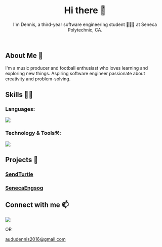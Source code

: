 <h1 align="center">Hi there 👋</h1> 
<p align="center">
  I'm Dennis, a third-year software engineering student 👨🏾‍💻 at Seneca Polytechnic, CA. 
</p>

<br>
<h2 align="left">About Me 💬</h2>
<div align="left">
I'm a music producer and football enthusiast who loves learning and exploring new things. 
Aspiring software engineer passionate about creativity and problem-solving.
  
</div>

<h2 align="left">Skills 🤹🏾</h2>
<div align="left">
    <h3>Languages:</h3>
    <img src="https://skillicons.dev/icons?i=c,cpp,python,javascript"/><br>
    <h3>Technology & Tools⚒️:</h3>
    <img src="https://skillicons.dev/icons?i=nodejs,react,redux,express,redis,tailwind,git,selenium" /><br>
</div>

<h2 align="left">Projects  🔭</h2>
<div align="left">
    <h3><a href="#">SendTurtle</a></h3>
    <h3><a href="#">SenecaEngsog</a></h3>
</div>

## Connect with me 📫 
<p align="left">
  <a href="www.linkedin.com/in/dennis-audu-8450191a2">
    <img src="https://skillicons.dev/icons?i=linkedin"/>
  </a> 
  <p>OR</p>
  <a href="mailto:aududennis2016@gmail.com">aududennis2016@gmail.com</a>
</p>

